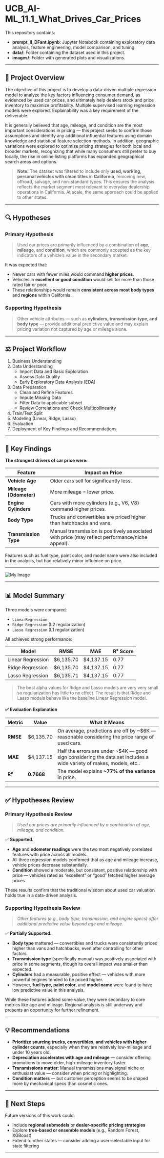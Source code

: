 # UCB_AI-ML_11.1_What_Drives_Car_Prices

This repository contains:
- **prompt_II_DFant.ipynb**: Jupyter Notebook containing exploratory data analysis, feature engineering, model comparison, and tuning.
- **data/**: Folder containing the dataset used in this project. 
- **images/**: Folder with generated plots and visualizations.
  
---

## 📖 Project Overview

The objective of this project is to develop a data-driven multiple regression model to analyze the key factors influencing consumer demand, as evidenced by used car prices, and ultimately help dealers stock and price inventory to maximize profitability. Multiple supervised learning regression models were explored. Explainability was a key requirement of the deliverable. 

It is generally believed that age, mileage, and condition are the most important considerations in pricing — this project seeks to confirm those assumptions and identify any additional influential features using domain knowledge and statistical feature selection methods. In addition, geographic variations were explored to optimize pricing strategies for both local and broader markets, recognizing that while many consumers still prefer to buy locally, the rise in online listing platforms has expanded geographical search areas and options.

> **Note:** The dataset was filtered to include only **used, working, personal vehicles with clean titles** in **California**, removing new, offroad, salvage, and non-standard types. This ensures the analysis reflects the market segment most relevant to everyday dealership operations in California. At scale, the same approach could be applied to other states.

---

## 🔍 Hypotheses

### **Primary Hypothesis**

> Used car prices are primarily influenced by a combination of **age**, **mileage**, and **condition**, which are commonly accepted as the key indicators of a vehicle’s value in the secondary market.

It was expected that:
- Newer cars with fewer miles would command **higher prices**.
- Vehicles in **excellent or good condition** would sell for more than those rated fair or poor.
- These relationships would remain **consistent across most body types** and **regions** within California.

### **Supporting Hypothesis**

> Other vehicle attributes — such as **cylinders, transmission type, and body type** — provide additional predictive value and may explain pricing variation not captured by age or mileage alone.

---

## ⚖️ Project Workflow

1. Business Understanding  
2. Data Understanding
   - Import Data and Basic Exploration 
   - Assess Data Quality 
   - Early Exploratory Data Analysis (EDA)    
4. Data Preparation
   - Clean and Refine Features
   - Impute Missing Data
   - Filter Data to applicable subset
   - Review Correlations and Check Multicollinearity 
5. Train/Test Split 
6. Modeling (Linear, Ridge, Lasso)  
7. Evaluation  
8. Deployment of Key Findings and Recommendations  

---

## 🔹 Key Findings

**The strongest drivers of car price were:**

| Feature             | Impact on Price                                       |
|---------------------|--------------------------------------------------------|
| **Vehicle Age**      | Older cars sell for significantly less.               |
| **Mileage (Odometer)** | More mileage = lower price.                         |
| **Engine Cylinders**  | Cars with more cylinders (e.g., V6, V8) command higher prices. |
| **Body Type**         | Trucks and convertibles are priced higher than hatchbacks and vans. |
| **Transmission Type** | Manual transmission is positively associated with price (may reflect performance/niche appeal). |

Features such as fuel type, paint color, and model name were also included in the analysis, but had relatively minor influence on price.

---

![My Image](images/coefficients_models.png)

---

## 📊 Model Summary

Three models were compared:
- `LinearRegression`
- `Ridge Regression` (L2 regularization)
- `Lasso Regression` (L1 regularization)

All achieved strong performance:

| Model              | RMSE      | MAE       | R² Score |
|-------------------|-----------|-----------|----------|
| Linear Regression | $6,135.70 | $4,137.15 | 0.77     |
| Ridge Regression  | $6,135.70 | $4,137.15 | 0.77     |
| Lasso Regression  | $6,135.71 | $4,137.15 | 0.77     |

> The best alpha values for Ridge and Lasso models are very very small so regularization has little to no effect.  The result is that Ridge and Lasso models behave like the baseline Linear Regression model.


#### ✅ Evaluation Explanation

| Metric     | Value       | What it Means |
|------------|-------------|----------------|
| **RMSE**   | \$6,135.70  | On average, predictions are off by ~$6K — reasonable considering the price range of used cars. |
| **MAE**    | \$4,137.15  | Half the errors are under ~$4K — good sign considering the data set includes a wide variety of makes, models, etc.. |
| **R²**     | **0.7668**  | The model explains **~77% of the variance** in price. |

---

## ✅ Hypotheses Review

### **Primary Hypothesis Review**
> *Used car prices are primarily influenced by a combination of age, mileage, and condition.*

✅ **Supported.**

- **Age** and **odometer readings** were the two most negatively correlated features with price across all models.
- All three regression models confirmed that as age and mileage increase, vehicle prices decrease substantially.
- **Condition** showed a moderate, but consistent, positive relationship with price — vehicles rated as “excellent” or “good” fetched higher average prices.

These results confirm that the traditional wisdom about used car valuation holds true in a data-driven analysis.

### **Supporting Hypothesis Review**
> *Other features (e.g., body type, transmission, and engine specs) offer additional predictive value beyond age and mileage.*

✅ **Partially Supported.**

- **Body type** mattered — convertibles and trucks were consistently priced higher than vans and hatchbacks, even after controlling for other factors.
- **Transmission type** (specifically manual) was positively associated with price in some segments, though its overall impact was smaller than expected.
- **Cylinders** had a measurable, positive effect — vehicles with more powerful engines tended to be priced higher.
- However, **fuel type, paint color**, and **model name** were found to have low predictive value in this analysis.

While these features added some value, they were secondary to core metrics like age and mileage. Regional analysis is still underway and presents an opportunity for further refinement.

---

## 💡 Recommendations

- **Prioritize sourcing trucks, convertibles, and vehicles with higher cylinder counts**, especially when they are relatively low-mileage and under 10 years old.
- **Depreciation accelerates with age and mileage** — consider offering promotions to move older, high-mileage inventory faster.
- **Transmissions matter**: Manual transmissions may signal niche or enthusiast value — consider when pricing or highlighting.
- **Condition matters** — but customer perception seems to be shaped more by mechanical specs than cosmetic ones.

---

## 🚀 Next Steps

Future versions of this work could:
- Include **regional submodels** or **dealer-specific pricing strategies**
- Explore **tree-based or ensemble models** (e.g., Random Forest, XGBoost)
- Extend to other states — consider adding a user-selectable input for state filtering

---

